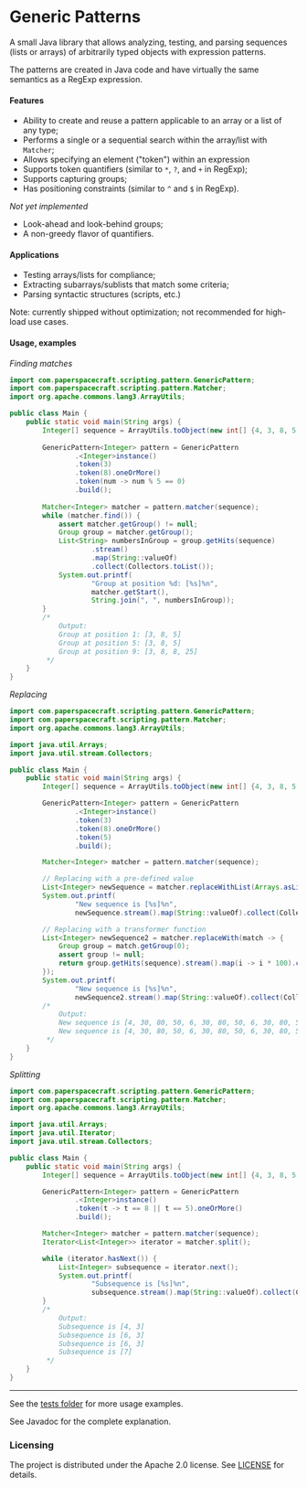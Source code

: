 # Generic Patterns

A small Java library that allows analyzing, testing, and parsing sequences (lists or arrays) of arbitrarily typed objects with expression patterns. 

The patterns are created in Java code and have virtually the same semantics as a RegExp expression.

#### Features

* Ability to create and reuse a pattern applicable to an array or a list of any type;
* Performs a single or a sequential search within the array/list with `Matcher`;
* Allows specifying an element ("token") within an expression 
* Supports token quantifiers (similar to `*`, `?`, and `+` in RegExp);
* Supports capturing groups;
* Has positioning constraints (similar to `^` and `$` in RegExp).

*Not yet implemented*

- Look-ahead and look-behind groups;
- A non-greedy flavor of quantifiers.

#### Applications

* Testing arrays/lists for compliance;
* Extracting subarrays/sublists that match some criteria;
* Parsing syntactic structures (scripts, etc.)

Note: currently shipped without optimization; not recommended for high-load use cases.

#### Usage, examples
*Finding matches*

```java
import com.paperspacecraft.scripting.pattern.GenericPattern;
import com.paperspacecraft.scripting.pattern.Matcher;
import org.apache.commons.lang3.ArrayUtils;

public class Main {
    public static void main(String args) {
        Integer[] sequence = ArrayUtils.toObject(new int[] {4, 3, 8, 5, 6, 3, 8, 5, 6, 3, 8, 8, 25});
        
        GenericPattern<Integer> pattern = GenericPattern
                .<Integer>instance()
                .token(3)
                .token(8).oneOrMore()
                .token(num -> num % 5 == 0)
                .build();
        
        Matcher<Integer> matcher = pattern.matcher(sequence);
        while (matcher.find()) {
            assert matcher.getGroup() != null;
            Group group = matcher.getGroup();
            List<String> numbersInGroup = group.getHits(sequence)
                    .stream()
                    .map(String::valueOf)
                    .collect(Collectors.toList());
            System.out.printf(
                    "Group at position %d: [%s]%n",
                    matcher.getStart(),
                    String.join(", ", numbersInGroup));
        }
        /*
            Output:
            Group at position 1: [3, 8, 5]
            Group at position 5: [3, 8, 5]
            Group at position 9: [3, 8, 8, 25]
         */
    }
}
```

*Replacing*

```java
import com.paperspacecraft.scripting.pattern.GenericPattern;
import com.paperspacecraft.scripting.pattern.Matcher;
import org.apache.commons.lang3.ArrayUtils;

import java.util.Arrays;
import java.util.stream.Collectors;

public class Main {
    public static void main(String args) {
        Integer[] sequence = ArrayUtils.toObject(new int[] {4, 3, 8, 5, 6, 3, 8, 5, 6, 3, 8, 8, 5});

        GenericPattern<Integer> pattern = GenericPattern
                .<Integer>instance()
                .token(3)
                .token(8).oneOrMore()
                .token(5)
                .build();

        Matcher<Integer> matcher = pattern.matcher(sequence);

        // Replacing with a pre-defined value
        List<Integer> newSequence = matcher.replaceWithList(Arrays.asList(30, 80, 50));
        System.out.printf(
                "New sequence is [%s]%n",
                newSequence.stream().map(String::valueOf).collect(Collectors.joining(", ")));

        // Replacing with a transformer function
        List<Integer> newSequence2 = matcher.replaceWith(match -> {
            Group group = match.getGroup(0);
            assert group != null;
            return group.getHits(sequence).stream().map(i -> i * 100).collect(Collectors.toList());
        });
        System.out.printf(
                "New sequence is [%s]%n",
                newSequence2.stream().map(String::valueOf).collect(Collectors.joining(", ")));
        /*
            Output:
            New sequence is [4, 30, 80, 50, 6, 30, 80, 50, 6, 30, 80, 50]
            New sequence is [4, 30, 80, 50, 6, 30, 80, 50, 6, 30, 80, 50]
         */
    }
}
```

*Splitting*

```java
import com.paperspacecraft.scripting.pattern.GenericPattern;
import com.paperspacecraft.scripting.pattern.Matcher;
import org.apache.commons.lang3.ArrayUtils;

import java.util.Arrays;
import java.util.Iterator;
import java.util.stream.Collectors;

public class Main {
    public static void main(String args) {
        Integer[] sequence = ArrayUtils.toObject(new int[] {4, 3, 8, 5, 6, 3, 8, 5, 6, 3, 8, 8, 7});

        GenericPattern<Integer> pattern = GenericPattern
                .<Integer>instance()
                .token(t -> t == 8 || t == 5).oneOrMore()
                .build();

        Matcher<Integer> matcher = pattern.matcher(sequence);
        Iterator<List<Integer>> iterator = matcher.split();

        while (iterator.hasNext()) {
            List<Integer> subsequence = iterator.next();
            System.out.printf(
                    "Subsequence is [%s]%n",
                    subsequence.stream().map(String::valueOf).collect(Collectors.joining(", ")));
        }
        /*
            Output:
            Subsequence is [4, 3]
            Subsequence is [6, 3]
            Subsequence is [6, 3]
            Subsequence is [7]
         */
    }
}
```

---
See the [tests folder](src/test/java/com/paperspacecraft/scripting/pattern) for more usage examples.

See Javadoc for the complete explanation.

### Licensing

The project is distributed under the Apache 2.0 license. See [LICENSE](LICENSE) for details. 
